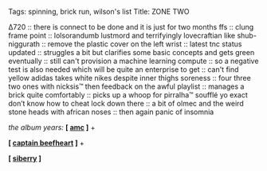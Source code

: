 Tags: spinning, brick run, wilson's list
Title: ZONE TWO
  
∆720 :: there is connect to be done and it is just for two months ffs :: clung frame point :: lolsorandumb lustmord and terrifyingly lovecraftian like shub-niggurath :: remove the plastic cover on the left wrist :: latest tnc status updated :: struggles a bit but clarifies some basic concepts and gets green eventually :: still can't provision a machine learning compute :: so a negative test is also needed which will be quite an enterprise to get :: can't find yellow adidas takes white nikes despite inner thighs soreness :: four three two ones with nicksis™ then feedback on the awful playlist :: manages a brick quite comfortably :: picks up a whoop for pirralha™ soufflé yo exact don’t know how to cheat lock down there :: a bit of olmec and the weird stone heads with african noses :: then again panic of insomnia  
  
_the album years:_ **[ [amc](https://rateyourmusic.com/release/album/american-music-club/united-kingdom/) ]** + 

**[ [captain beefheart](https://rateyourmusic.com/release/album/captain-beefheart-and-his-magic-band/trout-mask-replica/) ]** + 

**[ [siberry](https://rateyourmusic.com/release/album/jane-siberry/bound-by-the-beauty/) ]**  
